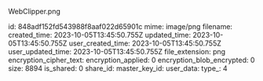 WebClipper.png

id: 848adf152fd543988f8aaf022d65901c
mime: image/png
filename: 
created_time: 2023-10-05T13:45:50.755Z
updated_time: 2023-10-05T13:45:50.755Z
user_created_time: 2023-10-05T13:45:50.755Z
user_updated_time: 2023-10-05T13:45:50.755Z
file_extension: png
encryption_cipher_text: 
encryption_applied: 0
encryption_blob_encrypted: 0
size: 8894
is_shared: 0
share_id: 
master_key_id: 
user_data: 
type_: 4